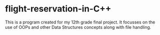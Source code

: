 # flight-reservation-in-C++

This is a program created for my 12th grade final project. It focusses on the use of OOPs and other Data Structures concepts along with file handling.
